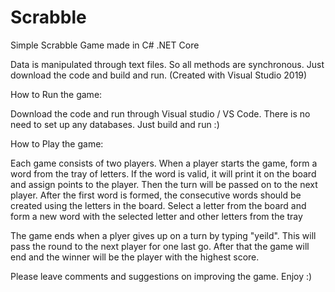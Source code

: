 # Scrabble
Simple Scrabble Game made in C# .NET Core

Data is manipulated through text files. So all methods are synchronous. Just download the code and build and run. (Created with Visual Studio 2019)

How to Run the game:

Download the code and run through Visual studio / VS Code. There is no need to set up any databases. Just build and run :)

How to Play the game:

Each game consists of two players. 
When a player starts the game, form a word from the tray of letters. If the word is valid, it will print it on the board and assign points to the player.
Then the turn will be passed on to the next player.
After the first word is formed, the consecutive words should be created using the letters in the board.
Select a letter from the board and form a new word with the selected letter and other letters from the tray

The game ends when a plyer gives up on a turn by typing "yeild". This will pass the round to the next player for one last go. After that the game will end and the winner will be the player with the highest score.




Please leave comments and suggestions on improving the game. Enjoy :)
